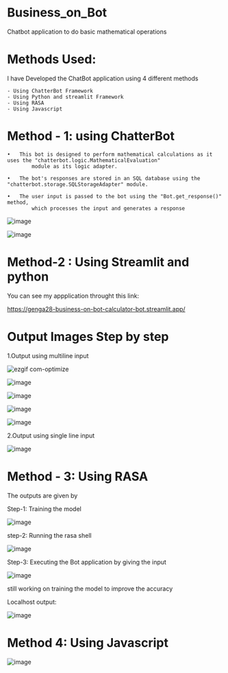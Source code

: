 # Business_on_Bot
Chatbot application to do basic mathematical operations

# Methods Used:

I have Developed the ChatBot application using 4 different methods
    
    - Using ChatterBot Framework
    - Using Python and streamlit Framework
    - Using RASA
    - Using Javascript

# Method - 1: using ChatterBot

    •	This bot is designed to perform mathematical calculations as it uses the "chatterbot.logic.MathematicalEvaluation" 
            module as its logic adapter.

    •	The bot's responses are stored in an SQL database using the "chatterbot.storage.SQLStorageAdapter" module.

    •	The user input is passed to the bot using the "Bot.get_response()" method, 
            which processes the input and generates a response


![image](https://user-images.githubusercontent.com/82211151/221764106-084c4d93-58da-4e4c-8836-c84a9e568529.png)

![image](https://user-images.githubusercontent.com/82211151/221767622-fbc4a1ee-9ff7-4762-8b4c-4f83b7afe7aa.png)


# Method-2 : Using Streamlit and python   

You can see my appplication throught this link:

https://genga28-business-on-bot-calculator-bot.streamlit.app/

# Output Images Step by step

1.Output using multiline input 

![ezgif com-optimize](https://user-images.githubusercontent.com/82211151/221632399-6a08189e-75df-4bde-aeb9-cf82c62bde95.gif)


![image](https://user-images.githubusercontent.com/82211151/221633460-e1a40d0c-872b-4881-a9ba-87480e579f5b.png)


![image](https://user-images.githubusercontent.com/82211151/221633536-10d814bc-77fc-4920-99f3-0bf59864e227.png)


![image](https://user-images.githubusercontent.com/82211151/221632860-f01992a6-71f9-4922-b88e-ae6d733fa001.png)


![image](https://user-images.githubusercontent.com/82211151/221632932-6be82062-90bb-47b4-9af2-e220d2f717d1.png)


2.Output using single line input

![image](https://user-images.githubusercontent.com/82211151/221749991-fdbbc6df-8445-4c84-9518-80f2db00e50c.png)


# Method - 3: Using RASA

The outputs are given by

Step-1: Training the model

![image](https://user-images.githubusercontent.com/82211151/221752435-4feac8d0-ddc1-40fd-81e6-6779e47a611e.png)

step-2: Running the rasa shell

![image](https://user-images.githubusercontent.com/82211151/221752792-bf03e020-f3ea-488a-a0cf-c98de2ac6018.png)


Step-3: Executing the Bot application by giving the input

![image](https://user-images.githubusercontent.com/82211151/221753526-32d000e5-bb0f-4f44-8091-9fbe931ef789.png)

still working on training the model to improve the accuracy

Localhost output:

![image](https://user-images.githubusercontent.com/82211151/221754593-185d47f3-7b67-4787-993c-44252cff684f.png)

# Method 4: Using Javascript

![image](https://user-images.githubusercontent.com/82211151/221829498-58d329e7-0962-44da-8a58-05a5f786cad9.png)


 
